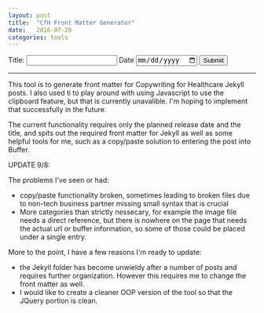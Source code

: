 ```yaml
---
layout: post
title:  "CfH Front Matter Generator"
date:   2016-07-20
categories: tools
---
```



<form>
	<label for="title"> Title: </label>
	<input type="text" name="title" id="title">
	<label for="date"> Date </label>
	<input type="date" name="date" id="date">
	<input type="submit" value="Submit">
</form>

<div id="copy-wrapper" style="display:none">
<h3>Preview:</h3>

<p id="preview"></p>

<input type="text" id="copy-text" value="" />
<button data-copytarget="#website">copy</button>
</div>

<hr>

This tool is to generate front matter for Copywriting for Healthcare Jekyll posts. I also used ti to play around with using Javascript to use the clipboard feature, but that is currently unavalible. I'm hoping to implement that successfully in the future. 

The current functionality requires only the planned release date and the title, and spits out the required front matter for Jekyll as well as some helpful tools for me, such as a copy/paste solution to entering the post into Buffer. 

UPDATE 9/8:

The problems I've seen or had:

* copy/paste functionality broken, sometimes leading to broken files due to non-tech business partner missing small syntax that is crucial 
* More categories than strictly nessecary, for example the image file needs a direct reference, but there is nowhere on the page that needs the actual url or buffer information, so some of those could be placed under a single entry.

More to the point, I have a few reasons I'm ready to update:

*  the Jekyll folder has become unwieldy after a number of posts and requires further organization. However this requires me to change the front matter as well. 
*  I would like to create a cleaner OOP version of the tool so that the JQuery portion is clean. 

<script src="/scripts/cfh-front-matter.js"></script>
